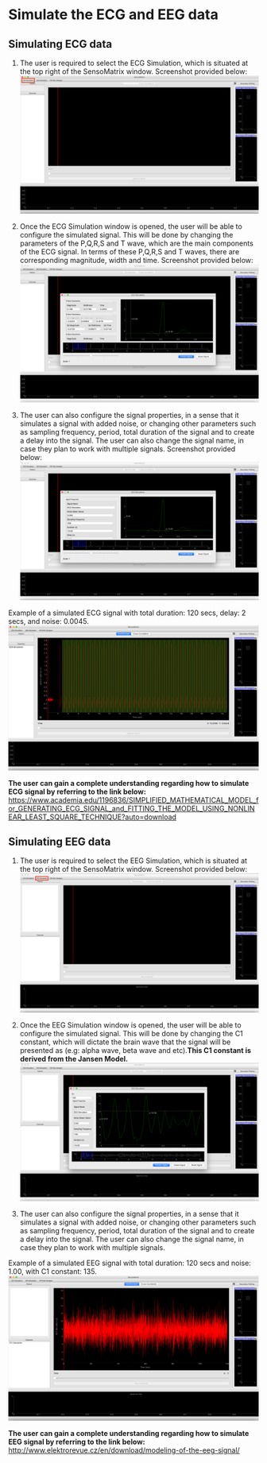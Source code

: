 # Simulate the ECG and EEG data


## Simulating ECG data

1. The user is required to select the ECG Simulation, which is situated at the top right of the SensoMatrix window. Screenshot provided below:
 ![](images/Screen%20Shot%202019-03-28%20at%203.38.17%20PM.png)
2. Once the ECG Simulation window is opened, the user will be able to configure the simulated signal. This will be done by changing the parameters of the P,Q,R,S and T wave, which are the main components of the ECG signal. In terms of these P,Q,R,S and T waves, there are corresponding magnitude, width and time. Screenshot provided below:
 ![](images/Screen%20Shot%202019-03-28%20at%203.40.29%20PM.png)

3. The user can also configure the signal properties, in a sense that it simulates a signal with added noise, or changing other parameters such as sampling frequency, period, total duration of the signal and to create a delay into the signal. The user can also change the signal name, in case they plan to work with multiple signals. Screenshot provided below:
 ![](images/Screen%20Shot%202019-03-28%20at%203.41.02%20PM.png)
 
 Example of a simulated ECG signal with total duration: 120 secs, delay: 2 secs, and noise: 0.0045.
 ![](images/Screen%20Shot%202019-03-28%20at%203.45.13%20PM.png)
 
 **The user can gain a complete understanding regarding how to simulate ECG signal by referring to the link below:**
 https://www.academia.edu/1196836/SIMPLIFIED_MATHEMATICAL_MODEL_for_GENERATING_ECG_SIGNAL_and_FITTING_THE_MODEL_USING_NONLINEAR_LEAST_SQUARE_TECHNIQUE?auto=download



## Simulating EEG data

1. The user is required to select the EEG Simulation, which is situated at the top right of the SensoMatrix window. Screenshot provided below:
 ![](images/Screen%20Shot%202019-03-30%20at%203.27.42%20PM.png)
 
2. Once the EEG Simulation window is opened, the user will be able to configure the simulated signal. This will be done by changing the C1 constant, which will dictate the brain wave that the signal will be presented as (e.g: alpha wave, beta wave and etc).**This C1 constant is derived from the Jansen Model.**
 ![](images/Screen%20Shot%202019-03-30%20at%203.35.34%20PM.png)

3. The user can also configure the signal properties, in a sense that it simulates a signal with added noise, or changing other parameters such as sampling frequency, period, total duration of the signal and to create a delay into the signal. The user can also change the signal name, in case they plan to work with multiple signals.

Example of a simulated EEG signal with total duration: 120 secs and noise: 1.00, with C1 constant: 135.
![](images/Screen%20Shot%202019-03-30%20at%203.36.35%20PM.png)

**The user can gain a complete understanding regarding how to simulate EEG signal by referring to the link below:**
http://www.elektrorevue.cz/en/download/modeling-of-the-eeg-signal/


